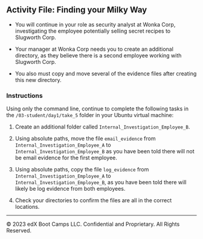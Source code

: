 ## Activity File: Finding your Milky Way 
 
- You will continue in your role as security analyst at Wonka Corp, investigating the employee potentially selling secret recipes to Slugworth Corp.

- Your manager at Wonka Corp needs you to create an additional directory, as they believe there is a second employee working with Slugworth Corp.

- You also must copy and move several of the evidence files after creating this new directory.

### Instructions

Using only the command line, continue to complete the following tasks in the `/03-student/day1/take_5` folder in your Ubuntu virtual machine:

  1. Create an additional folder called `Internal_Investigation_Employee_B`.

  2. Using absolute paths, move the file `email_evidence` from `Internal_Investigation_Employee_A` to `Internal_Investigation_Employee_B` as you have been told there will not be email evidence for the first employee. 

  3. Using absolute paths, copy the file `log_evidence` from `Internal_Investigation_Employee_A` to `Internal_Investigation_Employee_B`, as you have been told there will likely be log evidence from both employees.

  4. Check your directories to confirm the files are all in the correct locations.

---

© 2023 edX Boot Camps LLC. Confidential and Proprietary. All Rights Reserved.
